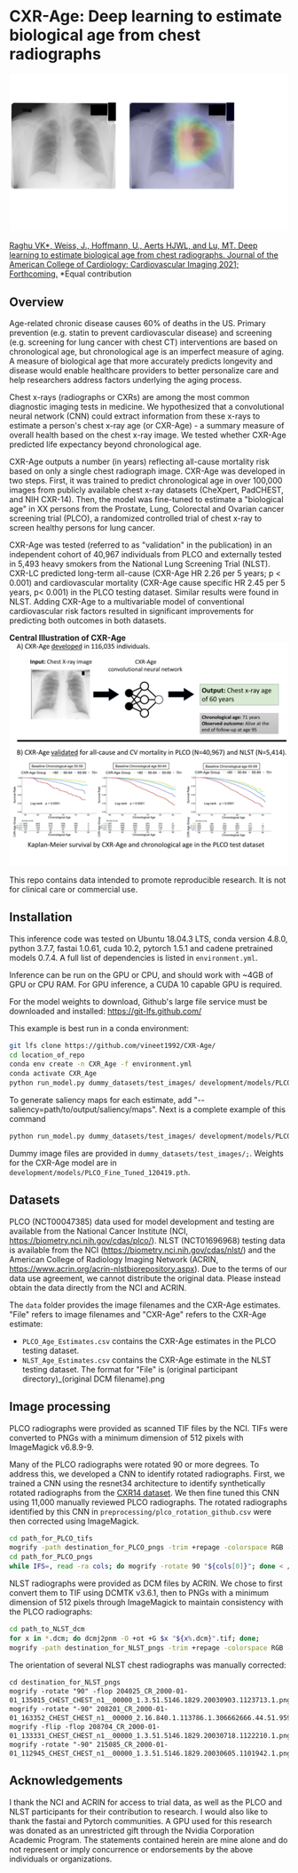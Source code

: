 # CXR-Age: Deep learning to estimate biological age from chest radiographs

![CXR-Age Grad-CAM](/images/GradCAM_Github_020121.png)

[Raghu VK*, Weiss, J., Hoffmann, U., Aerts HJWL, and Lu, MT. Deep learning to estimate biological age from chest radiographs. Journal of the American College of Cardiology: Cardiovascular Imaging 2021; Forthcoming.](<add NIH link>) *Equal contribution


## Overview
Age-related chronic disease causes 60% of deaths in the US. Primary prevention (e.g. statin to prevent cardiovascular disease) and screening (e.g. screening for lung cancer with chest CT) interventions are based on chronological age, but chronological age is an imperfect measure of aging. A measure of biological age that more accurately predicts longevity and disease would enable healthcare providers to better personalize care and help researchers address factors underlying the aging process.

Chest x-rays (radiographs or CXRs) are among the most common diagnostic imaging tests in medicine. We hypothesized that a convolutional neural network (CNN) could extract information from these x-rays to estimate a person's chest x-ray age (or CXR-Age) - a summary measure of overall health based on the chest x-ray image. We tested whether CXR-Age predicted life expectancy beyond chronological age.

CXR-Age outputs a number (in years) reflecting all-cause mortality risk based on only a single chest radiograph image. CXR-Age was developed in two steps. First, it was trained to predict chronological age in over 100,000 images from publicly available chest x-ray datasets (CheXpert, PadCHEST, and NIH CXR-14). Then, the model was fine-tuned to estimate a "biological age" in XX persons from the Prostate, Lung, Colorectal and Ovarian cancer screening trial (PLCO), a randomized controlled trial of chest x-ray to screen healthy persons for lung cancer. 

CXR-Age was tested (referred to as "validation" in the publication) in an independent cohort of 40,967 individuals from PLCO and externally tested in 5,493 heavy smokers from the National Lung Screening Trial (NLST). CXR-LC predicted long-term all-cause (CXR-Age HR 2.26 per 5 years; p < 0.001) and cardiovascular mortality (CXR-Age cause specific HR 2.45 per 5 years, p< 0.001) in the PLCO testing dataset. Similar results were found in NLST. Adding CXR-Age to a multivariable model of conventional cardiovascular risk factors resulted in significant improvements for predicting both outcomes in both datasets. 

**Central Illustration of CXR-Age**
![CXR-Age Central Illustration](/images/Central_Illustration.png)

This repo contains data intended to promote reproducible research. It is not for clinical care or commercial use. 

## Installation
This inference code was tested on Ubuntu 18.04.3 LTS, conda version 4.8.0, python 3.7.7, fastai 1.0.61, cuda 10.2, pytorch 1.5.1 and cadene pretrained models 0.7.4. A full list of dependencies is listed in `environment.yml`. 

Inference can be run on the GPU or CPU, and should work with ~4GB of GPU or CPU RAM. For GPU inference, a CUDA 10 capable GPU is required.

For the model weights to download, Github's large file service must be downloaded and installed: https://git-lfs.github.com/ 

This example is best run in a conda environment:

```bash
git lfs clone https://github.com/vineet1992/CXR-Age/
cd location_of_repo
conda env create -n CXR_Age -f environment.yml
conda activate CXR_Age
python run_model.py dummy_datasets/test_images/ development/models/PLCO_Fine_Tuned_120419 output/output.csv --modelarch=age --type=continuous --size=224
```

To generate saliency maps for each estimate, add "--saliency=path/to/output/saliency/maps". Next is a complete example of this command

```bash
python run_model.py dummy_datasets/test_images/ development/models/PLCO_Fine_Tuned_120419 output/output.csv --modelarch=age --type=continuous --size=224 --saliency=saliency_maps
```
Dummy image files are provided in `dummy_datasets/test_images/;`. Weights for the CXR-Age model are in `development/models/PLCO_Fine_Tuned_120419.pth`. 

## Datasets
PLCO (NCT00047385) data used for model development and testing are available from the National Cancer Institute (NCI, https://biometry.nci.nih.gov/cdas/plco/). NLST (NCT01696968) testing data is available from the NCI (https://biometry.nci.nih.gov/cdas/nlst/) and the American College of Radiology Imaging Network (ACRIN, https://www.acrin.org/acrin-nlstbiorepository.aspx). Due to the terms of our data use agreement, we cannot distribute the original data. Please instead obtain the data directly from the NCI and ACRIN.

The `data` folder provides the image filenames and the CXR-Age estimates. "File" refers to image filenames and "CXR-Age" refers to the CXR-Age estimate: 
* `PLCO_Age_Estimates.csv` contains the CXR-Age estimates in the PLCO testing dataset.
* `NLST_Age_Estimates.csv` contains the CXR-Age estimate in the NLST testing dataset. The format for "File" is (original participant directory)_(original DCM filename).png


## Image processing
PLCO radiographs were provided as scanned TIF files by the NCI. TIFs were converted to PNGs with a minimum dimension of 512 pixels with ImageMagick v6.8.9-9. 

Many of the PLCO radiographs were rotated 90 or more degrees. To address this, we developed a CNN to identify rotated radiographs. First, we trained a CNN using the resnet34 architecture to identify synthetically rotated radiographs from the [CXR14 dataset](http://openaccess.thecvf.com/content_cvpr_2017/papers/Wang_ChestX-ray8_Hospital-Scale_Chest_CVPR_2017_paper.pdf). We then fine tuned this CNN using 11,000 manually reviewed PLCO radiographs. The rotated radiographs identified by this CNN in `preprocessing/plco_rotation_github.csv` were then corrected using ImageMagick. 

```bash
cd path_for_PLCO_tifs
mogrify -path destination_for_PLCO_pngs -trim +repage -colorspace RGB -auto-level -depth 8 -resize 512x512^ -format png "*.tif"
cd path_for_PLCO_pngs
while IFS=, read -ra cols; do mogrify -rotate 90 "${cols[0]}"; done < /path_to_repo/preprocessing/plco_rotation_github.csv
```

NLST radiographs were provided as DCM files by ACRIN. We chose to first convert them to TIF using DCMTK v3.6.1, then to PNGs with a minimum dimension of 512 pixels through ImageMagick to maintain consistency with the PLCO radiographs:

```bash
cd path_to_NLST_dcm
for x in *.dcm; do dcmj2pnm -O +ot +G $x "${x%.dcm}".tif; done;
mogrify -path destination_for_NLST_pngs -trim +repage -colorspace RGB -auto-level -depth 8 -resize 512x512^ -format png "*.tif"
```


The orientation of several NLST chest radiographs was manually corrected:

```
cd destination_for_NLST_pngs
mogrify -rotate "90" -flop 204025_CR_2000-01-01_135015_CHEST_CHEST_n1__00000_1.3.51.5146.1829.20030903.1123713.1.png
mogrify -rotate "-90" 208201_CR_2000-01-01_163352_CHEST_CHEST_n1__00000_2.16.840.1.113786.1.306662666.44.51.9597.png
mogrify -flip -flop 208704_CR_2000-01-01_133331_CHEST_CHEST_n1__00000_1.3.51.5146.1829.20030718.1122210.1.png
mogrify -rotate "-90" 215085_CR_2000-01-01_112945_CHEST_CHEST_n1__00000_1.3.51.5146.1829.20030605.1101942.1.png
```

## Acknowledgements
I thank the NCI and ACRIN for access to trial data, as well as the PLCO and NLST participants for their contribution to research. I would also like to thank the fastai and Pytorch communities. A GPU used for this research was donated as an unrestricted gift through the Nvidia Corporation Academic Program. The statements contained herein are mine alone and do not represent or imply concurrence or endorsements by the above individuals or organizations.


